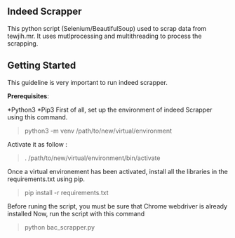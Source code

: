 ## Indeed Scrapper
This python script (Selenium/BeautifulSoup) used to scrap data from tewjih.mr.
It uses mutlprocessing and multithreading to process the scrapping.


## Getting Started
This guideline is very important to run indeed scrapper.

**Prerequisites**:

*Python3
*Pip3
First of all, set up the environment of indeed Scrapper using this command.

> python3 -m venv /path/to/new/virtual/environment

Activate it as follow :

> . /path/to/new/virtual/environment/bin/activate

Once a virtual environement has been activated, install all the libraries in the requirements.txt using pip.

> pip install -r requirements.txt

Before runing the script, you must be sure that Chrome webdriver is already installed
Now, run the script with this command

> python bac_scrapper.py